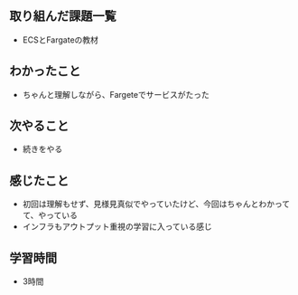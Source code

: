 ## 取り組んだ課題一覧
- ECSとFargateの教材

## わかったこと
- ちゃんと理解しながら、Fargeteでサービスがたった

## 次やること
- 続きをやる

## 感じたこと
- 初回は理解もせず、見様見真似でやっていたけど、今回はちゃんとわかってて、やっている
- インフラもアウトプット重視の学習に入っている感じ

## 学習時間
- 3時間